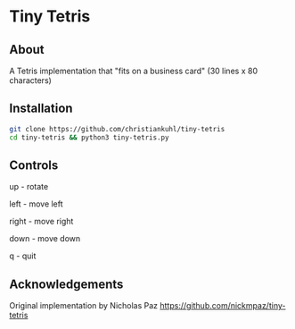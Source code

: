 # Tiny Tetris

## About

A Tetris implementation that "fits on a business card" (30 lines x 80 characters)

## Installation

```bash
git clone https://github.com/christiankuhl/tiny-tetris
cd tiny-tetris && python3 tiny-tetris.py
```
## Controls

up - rotate

left - move left

right - move right

down - move down

q - quit

## Acknowledgements

Original implementation by Nicholas Paz https://github.com/nickmpaz/tiny-tetris
